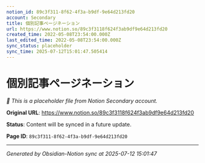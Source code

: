 ```yaml
---
notion_id: 89c3f311-8f62-4f3a-b9df-9e64d213fd20
account: Secondary
title: 個別記事ページネーション
url: https://www.notion.so/89c3f3118f624f3ab9df9e64d213fd20
created_time: 2022-05-08T23:54:00.000Z
last_edited_time: 2022-05-08T23:54:00.000Z
sync_status: placeholder
sync_time: 2025-07-12T15:01:47.505414
---
```


# 個別記事ページネーション

*🔄 This is a placeholder file from Notion Secondary account.*

**Original URL**: https://www.notion.so/89c3f3118f624f3ab9df9e64d213fd20

**Status**: Content will be synced in a future update.

**Page ID**: `89c3f311-8f62-4f3a-b9df-9e64d213fd20`

---

*Generated by Obsidian-Notion sync at 2025-07-12 15:01:47*
